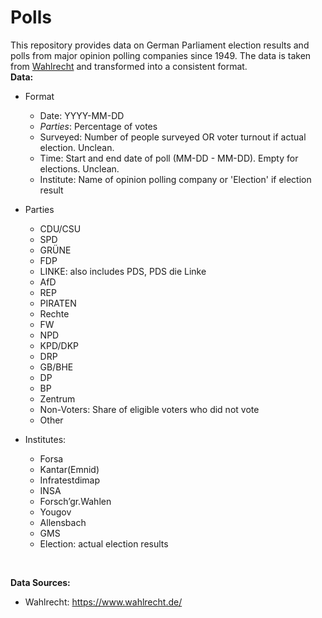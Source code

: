 # Polls
This repository provides data on German Parliament election results and polls from major opinion polling companies since 1949. The data is taken from [Wahlrecht](https://www.wahlrecht.de/) and transformed into a consistent format.
<br>
<b>Data:</b>
- Format
  - Date: YYYY-MM-DD
  - *Parties*: Percentage of votes
  - Surveyed: Number of people surveyed OR voter turnout if actual election. Unclean.
  - Time: Start and end date of poll (MM-DD - MM-DD). Empty for elections. Unclean.
  - Institute: Name of opinion polling company or 'Election' if election result

- Parties
  - CDU/CSU
  - SPD	
  - GRÜNE	
  - FDP	
  - LINKE: also includes PDS, PDS die Linke
  - AfD	
  - REP
  - PIRATEN	
  - Rechte	
  - FW	
  - NPD	
  - KPD/DKP	
  - DRP	
  - GB/BHE	
  - DP	
  - BP	
  - Zentrum	
  - Non-Voters: Share of eligible voters who did not vote
  - Other
  
- Institutes:
  - Forsa 
  - Kantar(Emnid) 
  - Infratestdimap 
  - INSA
  - Forsch’gr.Wahlen
  - Yougov 
  - Allensbach 
  - GMS 
  - Election: actual election results 

<br>

<b>Data Sources:</b>
- Wahlrecht: https://www.wahlrecht.de/
